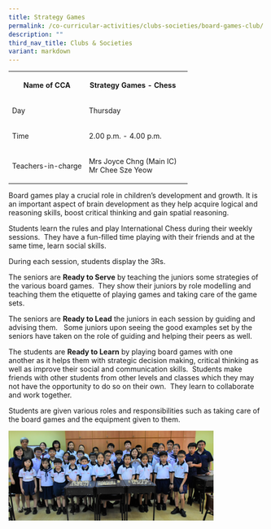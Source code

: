 ```yaml
---
title: Strategy Games
permalink: /co-curricular-activities/clubs-societies/board-games-club/
description: ""
third_nav_title: Clubs & Societies
variant: markdown
---
```

<table><tbody><tr><th rowspan="1" colspan="1"><p>Name of CCA</p></th><th rowspan="1" colspan="1"><p>Strategy Games - Chess</p></th><th rowspan="1" colspan="1"><p></p></th></tr><tr><td rowspan="1" colspan="1"><p>Day</p></td><td rowspan="1" colspan="1"><p>Thursday</p></td><td rowspan="1" colspan="1"><p></p></td></tr><tr><td rowspan="1" colspan="1"><p>Time</p></td><td rowspan="1" colspan="1"><p>2.00 p.m. - 4.00 p.m.</p></td><td rowspan="1" colspan="1"><p></p></td></tr><tr><td rowspan="1" colspan="1"><p>Teachers-in-charge</p></td><td rowspan="1" colspan="1"><p>Mrs Joyce Chng (Main IC)<br>Mr Chee Sze Yeow</p></td><td rowspan="1" colspan="1"><p></p></td></tr></tbody></table><p>Board games play&nbsp;a crucial role in children’s development and growth. It is an important aspect of brain development as they help acquire logical and reasoning skills, boost critical thinking and gain spatial reasoning.</p><p>Students learn the rules and play International Chess during their weekly sessions.&nbsp; They have a fun-filled time playing with their friends and at the same time, learn social skills.</p><p>During each session, students display the 3Rs.</p><p>The seniors are&nbsp;<strong>Ready to Serve</strong>&nbsp;by teaching the juniors some strategies of the various board games.&nbsp; They show their juniors by role modelling and teaching them the etiquette of playing games and taking care of the game sets.</p><p>The seniors are&nbsp;<strong>Ready to Lead</strong>&nbsp;the juniors in each session by guiding and advising them.&nbsp; &nbsp;Some juniors upon seeing the good examples set by the seniors have taken on the role of guiding and helping their peers as well.</p><p>The students are&nbsp;<strong>Ready to Learn</strong>&nbsp;by playing board games with one another&nbsp;as it helps them with strategic decision making, critical thinking as well as improve their social and communication skills.&nbsp; Students make friends with other students from other levels and classes which they may not have the opportunity to do so on their own.&nbsp; They learn to collaborate and work together.</p><p>Students are given various roles and responsibilities such as taking care of the board games and the equipment given to them.</p><p></p><div class="isomer-image-wrapper"><img style="width:80%" height="auto" width="100%" src="/images/CoCurricularActivities/Board%20Games/BOARD%20GAMES%20CLUB.jpg"></div><p></p>